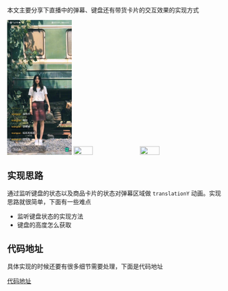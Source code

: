 

本文主要分享下直播中的弹幕、键盘还有带货卡片的交互效果的实现方式

<img src="/gif1.gif" width="30%" height="30%"> <img src="https://p1-juejin.byteimg.com/tos-cn-i-k3u1fbpfcp/254946a7d2884eebabfee82c37b72bda~tplv-k3u1fbpfcp-watermark.image" width="30%" height="30%"> <img src="https://p6-juejin.byteimg.com/tos-cn-i-k3u1fbpfcp/339ee6a72c4045f0b22fcdea6b04ec10~tplv-k3u1fbpfcp-watermark.image" width="30%" height="30%">


## 实现思路
通过监听键盘的状态以及商品卡片的状态对弹幕区域做 `translationY` 动画。实现思路就很简单，下面有一些难点
- 监听键盘状态的实现方法
- 键盘的高度怎么获取



## 代码地址
具体实现的时候还要有很多细节需要处理，下面是代码地址 

[代码地址]("代码地址")
